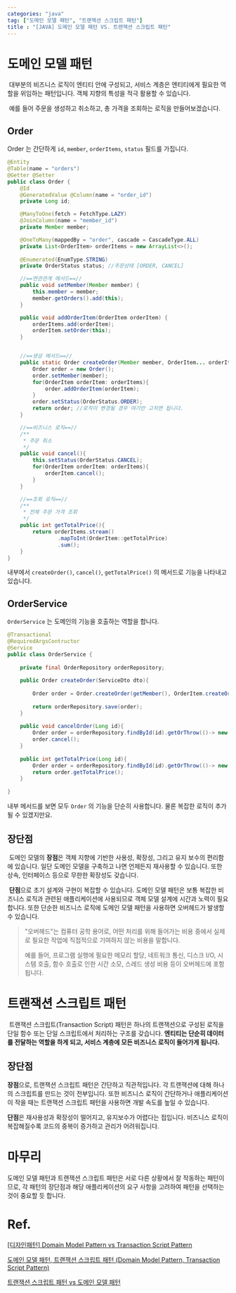 ```yaml
---
categories: "java"
tag: ["도메인 모델 패턴", "트랜잭션 스크립트 패턴"]
title : "[JAVA] 도메인 모델 패턴 VS. 트랜잭션 스크립트 패턴"
---
```


# 도메인 모델 패턴

​	대부분의 비즈니스 로직이 엔티티 안에 구성되고, 서비스 계층은 엔티티에게 필요한 역할을 위임하는 패턴입니다. 객체 지향의 특성을 적극 활용할 수 있습니다.

​	예를 들어 주문을 생성하고 취소하고, 총 가격을 조회하는 로직을 만들어보겠습니다.

## Order

Order 는 간단하게 `id`, `member`, `orderItems`, `status` 필드를 가집니다.

```java
@Entity
@Table(name = "orders")
@Getter @Setter
public class Order {
    @Id
    @GeneratedValue @Column(name = "order_id")
    private Long id;

    @ManyToOne(fetch = FetchType.LAZY) 
    @JoinColumn(name = "member_id")
    private Member member;

    @OneToMany(mappedBy = "order", cascade = CascadeType.ALL)
    private List<OrderItem> orderItems = new ArrayList<>();
    
    @Enumerated(EnumType.STRING)
    private OrderStatus status; //주문상태 [ORDER, CANCEL]

    //==연관관계 메서드==//
    public void setMember(Member member) {
        this.member = member;
        member.getOrders().add(this);
    }

    public void addOrderItem(OrderItem orderItem) {
        orderItems.add(orderItem);
        orderItem.setOrder(this);
    }


    //==생성 메서드==//
    public static Order createOrder(Member member, OrderItem... orderItems){
        Order order = new Order();
        order.setMember(member);
        for(OrderItem orderItem: orderItems){
            order.addOrderItem(orderItem);
        }
        order.setStatus(OrderStatus.ORDER);
        return order; //로직이 변경될 경우 여기만 고치면 됩니다.
    }

    //==비즈니스 로직==//
    /**
     * 주문 취소
     */
    public void cancel(){
        this.setStatus(OrderStatus.CANCEL);
        for(OrderItem orderItem: orderItems){
            orderItem.cancel();
        }
    }

    //==조회 로직==//
    /**
     * 전체 주문 가격 조회
     */
    public int getTotalPrice(){
        return orderItems.stream()
                .mapToInt(OrderItem::getTotalPrice)
                .sum();
    }
}
```

내부에서 `createOrder()`, `cancel()`, `getTotalPrice()` 의 메서드로 기능을 나타내고 있습니다.

## OrderService

`OrderService` 는 도메인의 기능을 호출하는 역할을 합니다.

```java
@Transactional
@RequiredArgsContructor
@Service
public class OrderService {
	
	private final OrderRepository orderRepository;
	
	public Order createOrder(ServiceDto dto){
		
		Order order = Order.createOrder(getMember(), OrderItem.createOrderItem(dto.getItemId));
		
		return orderRepository.save(order);
	}
	
	public void cancelOrder(Long id){
		Order order = orderRepository.findById(id).getOrThrow(()-> new RuntimeException());
		order.cancel();
	}
	
	public int getTotalPrice(Long id){
		Order order = orderRepository.findById(id).getOrThrow(()-> new RuntimeException());
		return order.getTotalPrice();
	}
	
}
```

내부 메서드를 보면 모두 `Order` 의 기능을 단순히 사용합니다. 물론 복잡한 로직이 추가될 수 있겠지만요.

## 장단점

​	도메인 모델의 **장점**은 객체 지향에 기반한 사용성, 확장성, 그리고 유지 보수의 편리함에 있습니다. 일단 도메인 모델을 구축하고 나면 언제든지 재사용할 수 있습니다. 또한 상속, 인터페이스 등으로 무한한 확장성도 갖습니다. 

​	**단점**으로 초기 설계와 구현이 복잡할 수 있습니다. 도메인 모델 패턴은 보통 복잡한 비즈니스 로직과 관련된 애플리케이션에 사용되므로 객체 모델 설계에 시간과 노력이 필요합니다. 또한 단순한 비즈니스 로직에 도메인 모델 패턴을 사용하면 오버헤드가 발생할 수 있습니다.

> "오버헤드"는 컴퓨터 공학 용어로, 어떤 처리를 위해 들어가는 비용 중에서 실제로 필요한 작업에 직접적으로 기여하지 않는 비용을 말합니다.
>
> 예를 들어, 프로그램 실행에 필요한 메모리 할당, 네트워크 통신, 디스크 I/O, 시스템 호출, 함수 호출로 인한 시간 소모, 스레드 생성 비용 등이 오버헤드에 포함됩니다.



# 트랜잭션 스크립트 패턴

​	트랜잭션 스크립트(Transaction Script) 패턴은 하나의 트랜잭션으로 구성된 로직을 단일 함수 또는 단일 스크립트에서 처리하는 구조를 갖습니다. **엔티티는 단순히 데이터를 전달하는 역할을 하게 되고, 서비스 계층에 모든 비즈니스 로직이 들어가게 됩니다.**

## 장단점

**장점**으로, 트랜잭션 스크립트 패턴은 간단하고 직관적입니다. 각 트랜잭션에 대해 하나의 스크립트를 만드는 것이 전부입니다. 또한 비즈니스 로직이 간단하거나 애플리케이션이 작을 때는 트랜잭션 스크립트 패턴을 사용하면 개발 속도를 높일 수 있습니다.

**단점**은 재사용성과 확장성이 떨어지고, 유지보수가 어렵다는 접입니다. 비즈니스 로직이 복잡해질수록 코드의 중복이 증가하고 관리가 어려워집니다.

# 마무리

도메인 모델 패턴과 트랜잭션 스크립트 패턴은 서로 다른 상황에서 잘 작동하는 패턴이므로, 각 패턴의 장단점과 해당 애플리케이션의 요구 사항을 고려하여 패턴을 선택하는 것이 중요할 듯 합니다.

# Ref.

[[디자인패턴] Domain Model Pattern vs Transaction Script Pattern](https://applepick.tistory.com/153)

[도메인 모델 패턴, 트랜잭션 스크립트 패턴 (Domain Model Pattern, Transaction Script Pattern)](https://sudo-minz.tistory.com/152)

[트랜잭션 스크립트 패턴 vs 도메인 모델 패턴](https://velog.io/@hoyun7443/%ED%8A%B8%EB%9E%9C%EC%9E%AD%EC%85%98-%EC%8A%A4%ED%81%AC%EB%A6%BD%ED%8A%B8-%ED%8C%A8%ED%84%B4-vs-%EB%8F%84%EB%A9%94%EC%9D%B8-%EB%AA%A8%EB%8D%B8-%ED%8C%A8%ED%84%B4#%ED%8A%B8%EB%9E%9C%EC%9E%AD%EC%85%98-%EC%8A%A4%ED%81%AC%EB%A6%BD%ED%8A%B8-%ED%8C%A8%ED%84%B4-vs-%EB%8F%84%EB%A9%94%EC%9D%B8-%EB%AA%A8%EB%8D%B8-%ED%8C%A8%ED%84%B4)